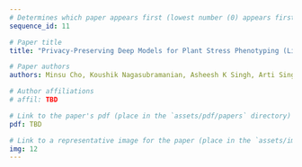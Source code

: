 ```yaml
---
# Determines which paper appears first (lowest number (0) appears first)
sequence_id: 11

# Paper title
title: "Privacy-Preserving Deep Models for Plant Stress Phenotyping (Lightning)"

# Paper authors
authors: Minsu Cho, Koushik Nagasubramanian, Asheesh K Singh, Arti Singh, Baskar Ganapathysubramanian, Soumik Sarkar, Chinmay Hegde

# Author affiliations
# affil: TBD

# Link to the paper's pdf (place in the `assets/pdf/papers` directory)
pdf: TBD

# Link to a representative image for the paper (place in the `assets/img/papers` directory)
img: 12
---
```

